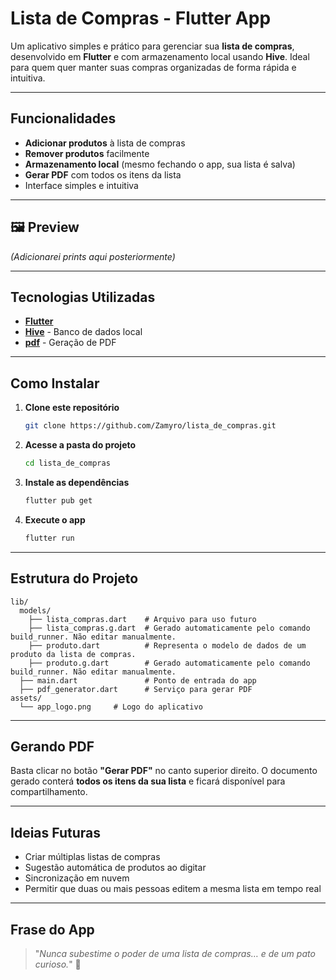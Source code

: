 # Lista de Compras - Flutter App

Um aplicativo simples e prático para gerenciar sua **lista de compras**, desenvolvido em **Flutter** e com armazenamento local usando **Hive**.
Ideal para quem quer manter suas compras organizadas de forma rápida e intuitiva.

---

## Funcionalidades

*  **Adicionar produtos** à lista de compras
*  **Remover produtos** facilmente
*  **Armazenamento local** (mesmo fechando o app, sua lista é salva)
*  **Gerar PDF** com todos os itens da lista
*  Interface simples e intuitiva

---

## 🖼 Preview

*(Adicionarei prints aqui posteriormente)*

---

## Tecnologias Utilizadas

* **[Flutter](https://flutter.dev/)**
* **[Hive](https://pub.dev/packages/hive)** - Banco de dados local
* **[pdf](https://pub.dev/packages/pdf)** - Geração de PDF

---

## Como Instalar

1. **Clone este repositório**

   ```bash
   git clone https://github.com/Zamyro/lista_de_compras.git
   ```
2. **Acesse a pasta do projeto**

   ```bash
   cd lista_de_compras
   ```
3. **Instale as dependências**

   ```bash
   flutter pub get
   ```
4. **Execute o app**

   ```bash
   flutter run
   ```

---

## Estrutura do Projeto

```
lib/
  models/
    ├── lista_compras.dart    # Arquivo para uso futuro
    ├── lista_compras.g.dart  # Gerado automaticamente pelo comando build_runner. Não editar manualmente.
    ├── produto.dart          # Representa o modelo de dados de um produto da lista de compras.
    ├── produto.g.dart        # Gerado automaticamente pelo comando build_runner. Não editar manualmente.
  ├── main.dart               # Ponto de entrada do app
  ├── pdf_generator.dart      # Serviço para gerar PDF
assets/
  └── app_logo.png     # Logo do aplicativo
```

---

## Gerando PDF

Basta clicar no botão **"Gerar PDF"** no canto superior direito.
O documento gerado conterá **todos os itens da sua lista** e ficará disponível para compartilhamento.

---

## Ideias Futuras

*  Criar múltiplas listas de compras
*  Sugestão automática de produtos ao digitar
*  Sincronização em nuvem
*  Permitir que duas ou mais pessoas editem a mesma lista em tempo real

---

## Frase do App

> "*Nunca subestime o poder de uma lista de compras… e de um pato curioso.*" 🦆

